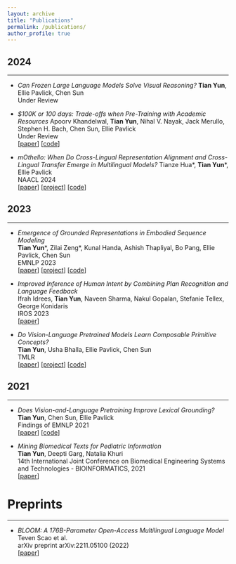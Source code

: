 ```yaml
---
layout: archive
title: "Publications"
permalink: /publications/
author_profile: true
---
```


## 2024
---
- *Can Frozen Large Language Models Solve Visual Reasoning?*
**Tian Yun**, Ellie Pavlick, Chen Sun \
Under Review

- *$100K or 100 days: Trade-offs when Pre-Training with Academic Resources*
Apoorv Khandelwal, **Tian Yun**, Nihal V. Nayak, Jack Merullo, Stephen H. Bach, Chen Sun, Ellie Pavlick \
Under Review \
[[paper](https://arxiv.org/abs/2410.23261)] [[code](https://github.com/apoorvkh/academic-pretraining)]

- *mOthello: When Do Cross-Lingual Representation Alignment and Cross-Lingual Transfer Emerge in Multilingual Models?*
Tianze Hua\*, **Tian Yun**\*, Ellie Pavlick \
NAACL 2024 \
[[paper](https://arxiv.org/abs/2404.12444)] [[project](https://multilingual-othello.github.io/)] [[code](https://github.com/ethahtz/multilingual_othello)]

## 2023
---
- *Emergence of Grounded Representations in Embodied Sequence Modeling*  
**Tian Yun**\*, Zilai Zeng\*, Kunal Handa, Ashish Thapliyal, Bo Pang, Ellie Pavlick, Chen Sun \
EMNLP 2023 \
[[paper](https://arxiv.org/abs/2311.02171)] [[project](https://abstract-state-seqmodel.github.io/)] [[code](https://github.com/brown-palm/abstract-state-seqmodel)]

- *Improved Inference of Human Intent by Combining Plan Recognition and Language Feedback*  
Ifrah Idrees, **Tian Yun**, Naveen Sharma, Nakul Gopalan, Stefanie Tellex, George Konidaris \
IROS 2023 \
[[paper](https://arxiv.org/abs/2310.02462)]

- *Do Vision-Language Pretrained Models Learn Composable Primitive Concepts?*  
**Tian Yun**, Usha Bhalla, Ellie Pavlick, Chen Sun \
TMLR \
[[paper](https://arxiv.org/abs/2203.17271)] [[project](https://vlm-primitive-concepts.github.io)] [[code](https://github.com/tttyuntian/vlm_primitive_concepts)]

## 2021
---
- *Does Vision-and-Language Pretraining Improve Lexical Grounding?*  
**Tian Yun**, Chen Sun, Ellie Pavlick \
Findings of EMNLP 2021 \
[[paper](https://aclanthology.org/2021.findings-emnlp.370.pdf)] [[code](https://github.com/tttyuntian/vlm_lexical_grounding)]

- *Mining Biomedical Texts for Pediatric Information*  
**Tian Yun**, Deepti Garg, Natalia Khuri \
14th International Joint Conference on Biomedical Engineering Systems and Technologies - BIOINFORMATICS, 2021 \
[[paper](https://www.scitepress.org/Papers/2021/103102/103102.pdf)] 

# Preprints
---
- *BLOOM: A 176B-Parameter Open-Access Multilingual Language Model*  
Teven Scao et al. \
arXiv preprint arXiv:2211.05100 (2022) \
[[paper](https://arxiv.org/abs/2211.05100)]


<!---
# 2022
---
- <font size="5"> Do Vision-Language Pretrained Models Learn Primitive Concepts? </font>  
**Tian Yun**, Usha Bhalla, Ellie Pavlick, Chen Sun. \
Submitted to CVPR 2022.  

# 2021
---
- <font size="5"> Does Vision-and-Language Pretraining Improve Lexical Grounding? </font>  
**Tian Yun**, Chen Sun, Ellie Pavlick. \
Findings of EMNLP, 2021. \
[[paper](https://aclanthology.org/2021.findings-emnlp.370.pdf)] [[code](https://github.com/tttyuntian/vlm_lexical_grounding)]

- <font size="5"> Mining Biomedical Texts for Pediatric Information. </font>  
**Tian Yun**, Deepti Garg, Natalia Khuri. \
14th International Joint Conference on Biomedical Engineering Systems and Technologies - BIOINFORMATICS, 2021. \
[[paper](https://www.scitepress.org/Papers/2021/103102/103102.pdf)] 
-->
<!---
{% if author.googlescholar %}
  You can also find my articles on <u><a href="#{{author.googlescholar}}">my Google Scholar profile</a>.</u>
{% endif %}

{% include base_path %}

{% for post in site.publications reversed %}
  {% include archive-single.html %}
{% endfor %}
-->
